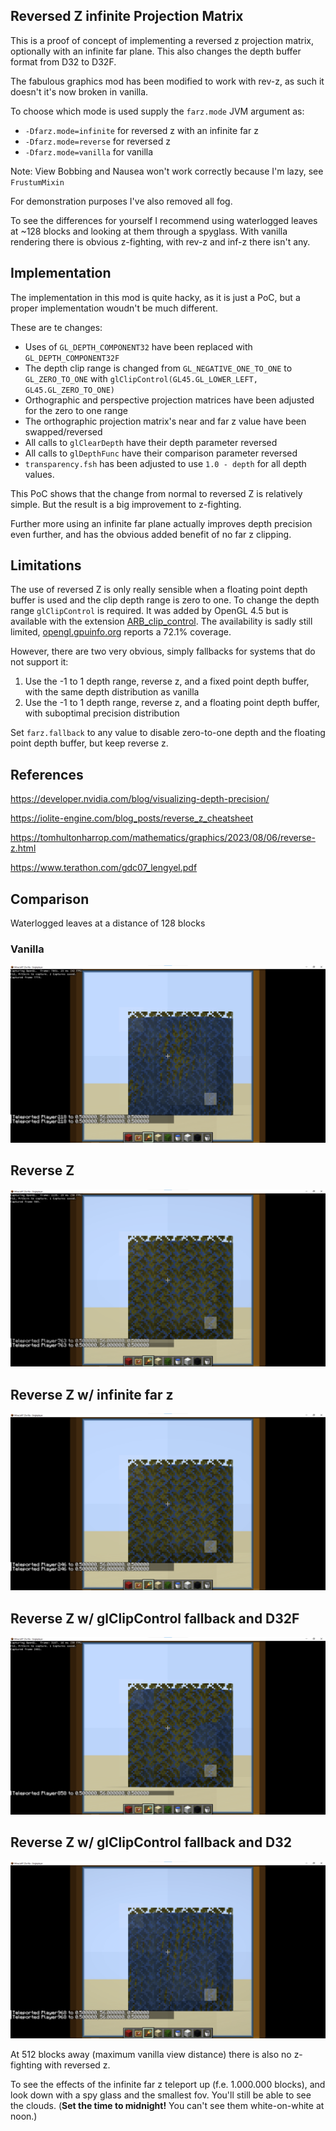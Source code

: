 ## Reversed Z infinite Projection Matrix

This is a proof of concept of implementing a reversed z projection matrix,
optionally with an infinite far plane. This also changes the depth buffer format from D32 to D32F.

The fabulous graphics mod has been modified to work with rev-z, as such it doesn't it's now broken in vanilla.

To choose which mode is used supply the `farz.mode` JVM argument as:
- `-Dfarz.mode=infinite` for reversed z with an infinite far z
- `-Dfarz.mode=reverse` for reversed z
- `-Dfarz.mode=vanilla` for vanilla

Note: View Bobbing and Nausea won't work correctly because I'm lazy, see `FrustumMixin`

For demonstration purposes I've also removed all fog.

To see the differences for yourself I recommend using waterlogged leaves at ~128 blocks and looking at them through a spyglass.
With vanilla rendering there is obvious z-fighting, with rev-z and inf-z there isn't any.

## Implementation

The implementation in this mod is quite hacky, as it is just a PoC, but a proper implementation woudn't be much different.

These are te changes:

- Uses of `GL_DEPTH_COMPONENT32` have been replaced with `GL_DEPTH_COMPONENT32F`
- The depth clip range is changed from `GL_NEGATIVE_ONE_TO_ONE` to `GL_ZERO_TO_ONE` with `glClipControl(GL45.GL_LOWER_LEFT, GL45.GL_ZERO_TO_ONE)`
- Orthographic and perspective projection matrices have been adjusted for the zero to one range
- The orthographic projection matrix's near and far z value have been swapped/reversed
- All calls to `glClearDepth` have their depth parameter reversed
- All calls to `glDepthFunc` have their comparison parameter reversed
- `transparency.fsh` has been adjusted to use `1.0 - depth` for all depth values.

This PoC shows that the change from normal to reversed Z is relatively simple.
But the result is a big improvement to z-fighting.

Further more using an infinite far plane actually improves depth precision even further,
and has the obvious added benefit of no far z clipping.

## Limitations

The use of reversed Z is only really sensible when a floating point depth buffer is used and the clip depth range is zero to one.
To change the depth range `glClipControl` is required. It was added by OpenGL 4.5 but is available with the extension [ARB_clip_control](https://registry.khronos.org/OpenGL/extensions/ARB/ARB_clip_control.txt).
The availability is sadly still limited, [opengl.gpuinfo.org](https://opengl.gpuinfo.org/listextensions.php) reports a 72.1% coverage.

However, there are two very obvious, simply fallbacks for systems that do not support it:

1. Use the -1 to 1 depth range, reverse z, and a fixed point depth buffer, with the same depth distribution as vanilla
2. Use the -1 to 1 depth range, reverse z, and a floating point depth buffer, with suboptimal precision distribution

Set `farz.fallback` to any value to disable zero-to-one depth and the floating point depth buffer, but keep reverse z.

## References

https://developer.nvidia.com/blog/visualizing-depth-precision/

https://iolite-engine.com/blog_posts/reverse_z_cheatsheet

https://tomhultonharrop.com/mathematics/graphics/2023/08/06/reverse-z.html

https://www.terathon.com/gdc07_lengyel.pdf

## Comparison

Waterlogged leaves at a distance of 128 blocks

### Vanilla
![vanilla.png](assets/vanilla.png)

## Reverse Z
![rev-z.png](assets/rev-z.png)

## Reverse Z w/ infinite far z
![rev-inf.z.png](assets/rev-inf.z.png)

## Reverse Z w/ glClipControl fallback and D32F
![rev-z_minus-one-to-one.png](assets/rev-z_minus-one-to-one.png)

## Reverse Z w/ glClipControl fallback and D32
![rev-z_minus-one-to-one_fixed-point.png](assets/rev-z_minus-one-to-one_fixed-point.png)

At 512 blocks away (maximum vanilla view distance) there is also no z-fighting with reversed z.

To see the effects of the infinite far z teleport up (f.e. 1.000.000 blocks), and look down with a spy glass and the smallest fov.
You'll still be able to see the clouds.
(**Set the time to midnight!** You can't see them white-on-white at noon.)
